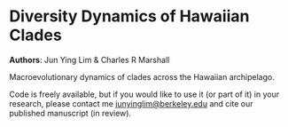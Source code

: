 # Diversity Dynamics of Hawaiian Clades

<b>Authors</b>: Jun Ying Lim & Charles R Marshall

Macroevolutionary dynamics of clades across the Hawaiian archipelago. 

Code is freely available, but if you would like to use it (or part of it) in your research, please contact me junyinglim@berkeley.edu and cite our published manuscript (in review).
